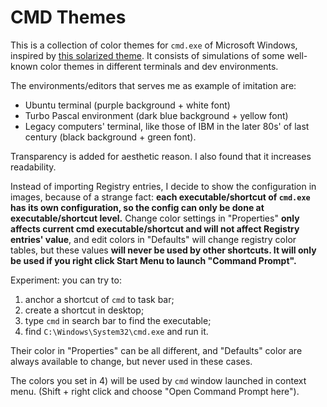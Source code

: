 # CMD Themes
This is a collection of color themes for `cmd.exe` of Microsoft Windows, inspired by [this solarized theme](https://github.com/neilpa/cmd-colors-solarized). It consists of simulations of some well-known color themes in different terminals and dev environments.

The environments/editors that serves me as example of imitation are: 
 - Ubuntu terminal (purple background + white font)
 - Turbo Pascal environment (dark blue background + yellow font)
 - Legacy computers' terminal, like those of IBM in the later 80s' of last century (black background + green font).
 
Transparency is added for aesthetic reason. I also found that it increases readability. 

Instead of importing Registry entries, I decide to show the configuration in images, because of a strange fact: **each executable/shortcut of `cmd.exe` has its own configuration, so the config can only be done at executable/shortcut level.** Change color settings in "Properties" **only affects current cmd executable/shortcut and will not affect Registry entries' value**, and edit colors in "Defaults" will change registry color tables, but these values **will never be used by other shortcuts. It will only be used if you right click Start Menu to launch "Command Prompt".**
 
Experiment: you can try to: 
 1) anchor a shortcut of `cmd` to task bar;
 2) create a shortcut in desktop;
 3) type `cmd` in search bar to find the executable;
 4) find `C:\Windows\System32\cmd.exe` and run it. 
 
 Their color in "Properties" can be all different, and "Defaults" color are always available to change, but never used in these cases.
 
 The colors you set in 4) will be used by `cmd` window launched in context menu. (Shift + right click and choose "Open Command Prompt here").
 
 
